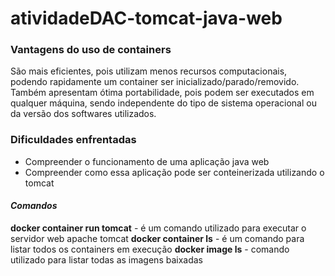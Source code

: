 # atividadeDAC-tomcat-java-web

### Vantagens do uso de containers
São mais eficientes, pois utilizam menos recursos computacionais, podendo rapidamente um container ser inicializado/parado/removido. Também apresentam ótima portabilidade, pois podem ser executados em qualquer máquina, sendo independente do tipo de sistema operacional ou da versão dos softwares utilizados.
### Dificuldades enfrentadas
- Compreender o funcionamento de uma aplicação java web
- Compreender como essa aplicação pode ser conteinerizada utilizando o tomcat

#### _Comandos_
**docker container run tomcat** - é um comando utilizado para executar o servidor web apache tomcat
**docker container ls** - é um comando para listar todos os containers em execução
**docker image ls** - comando utilizado para listar todas as imagens baixadas
